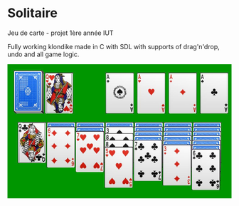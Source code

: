 # Solitaire
Jeu de carte - projet 1ère année IUT

Fully working klondike made in C with SDL with supports of drag'n'drop, undo and all game logic.

![alt text](solitaire.jpg)
